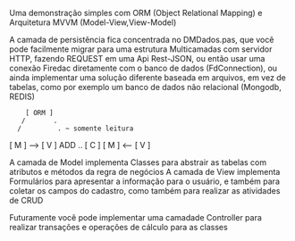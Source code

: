 Uma demonstração simples com ORM (Object Relational Mapping) e Arquitetura MVVM (Model-View,View-Model)

A camada de persistência fica concentrada no DMDados.pas, que você pode facilmente migrar para uma 
estrutura Multicamadas com servidor HTTP, fazendo REQUEST em uma Api Rest-JSON, 
ou então usar uma conexão Firedac diretamente com o banco de dados (FdConnection),
ou ainda implementar uma solução diferente baseada em arquivos, em vez de tabelas, como por exemplo
um banco de dados não relacional (Mongodb, REDIS)

        [ ORM ]
       /       . 
      /         . ~ somente leitura
   [ M ]  -->  [ V ]                                   ADD .. [ C ] 
   [ M ]  <--  [ V ] 

A camada de Model implementa Classes para abstrair as tabelas com atributos e métodos da regra de negócios
A camada de View implementa Formulários para apresentar a informação para o usuário, e também para coletar 
os campos do cadastro, como também para realizar as atividades de CRUD

Futuramente você pode implementar uma camadade Controller para realizar transações e operações de cálculo para as classes

